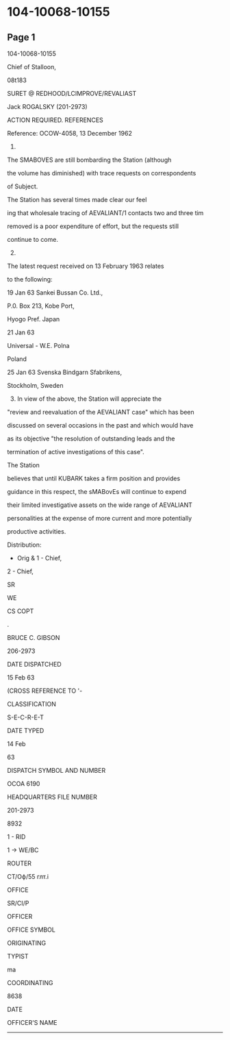 # 104-10068-10155

## Page 1

104-10068-10155

Chief of Stalloon,

08t183

SURET @ REDHOOD/LCIMPROVE/REVALIAST

Jack ROGALSKY (201-2973)

ACTION REQUIRED. REFERENCES

Reference: OCOW-4058, 13 December 1962

1.

The SMABOVES are still bombarding the Station (although

the volume has diminished) with trace requests on correspondents

of Subject.

The Station has several times made clear our feel

ing that wholesale tracing of AEVALIANT/1 contacts two and three tim

removed is a poor expenditure of effort, but the requests still

continue to come.

2.

The latest request received on 13 February 1963 relates

to the following:

19 Jan 63 Sankei Bussan Co. Ltd.,

P.0. Box 213, Kobe Port,

Hyogo Pref. Japan

21 Jan 63

Universal - W.E. Polna

Poland

25 Jan 63 Svenska Bindgarn Sfabrikens,

Stockholm, Sweden

3. In view of the above, the Station will appreciate the

"review and reevaluation of the AEVALIANT case" which has been

discussed on several occasions in the past and which would have

as its objective "the resolution of outstanding leads and the

termination of active investigations of this case".

The Station

believes that until KUBARK takes a firm position and provides

guidance in this respect, the sMABovEs will continue to expend

their limited investigative assets on the wide range of AEVALIANT

personalities at the expense of more current and more potentially

productive activities.

Distribution:

* Orig & 1 - Chief,

2 - Chief,

SR

WE

CS COPT

.

BRUCE C. GIBSON

206-2973

DATE DISPATCHED

15 Feb 63

(CROSS REFERENCE TO '-

CLASSIFICATION

S-E-C-R-E-T

DATE TYPED

14 Feb

63

DISPATCH SYMBOL AND NUMBER

OCOA 6190

HEADQUARTERS FILE NUMBER

201-2973

8932

1 - RID

1 → WE/BC

ROUTER

СТ/Оф/55 глт.і

OFFICE

SR/CI/P

OFFICER

OFFICE SYMBOL

ORIGINATING

TYPIST

ma

COORDINATING

8638

DATE

OFFICER'S NAME

---

